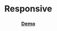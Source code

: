 <h1 align="center">Responsive</h1>

<div align="center">
  <h3>
    <a href="https://kaleidoscopic-gumption-754ec1.netlify.app">
      Demo
    </a>
     </h3>
</div>



